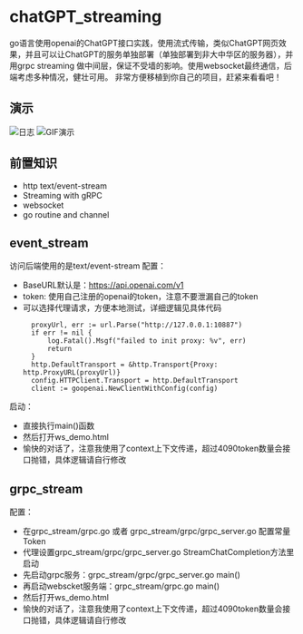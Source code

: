 # chatGPT_streaming
go语言使用openai的ChatGPT接口实践，使用流式传输，类似ChatGPT网页效果，并且可以让ChatGPT的服务单独部署（单独部署到非大中华区的服务器），并用grpc streaming
做中间层，保证不受墙的影响。使用websocket最终通信，后端考虑多种情况，健壮可用。
非常方便移植到你自己的项目，赶紧来看看吧！

## 演示
![日志](https://github.com/zealerFT/chatGPT_streaming/blob/main/source/demo.png)
![GIF演示](https://github.com/zealerFT/chatGPT_streaming/blob/main/source/demo.gif)
## 前置知识
- http text/event-stream
- Streaming with gRPC
- websocket
- go routine and channel

## event_stream
访问后端使用的是text/event-stream
配置：
- BaseURL默认是：https://api.openai.com/v1
- token: 使用自己注册的openai的token，注意不要泄漏自己的token
- 可以选择代理请求，方便本地测试，详细逻辑见具体代码
  ```golang
    proxyUrl, err := url.Parse("http://127.0.0.1:10887")
    if err != nil {
        log.Fatal().Msgf("failed to init proxy: %v", err)
        return
    }
    http.DefaultTransport = &http.Transport{Proxy: http.ProxyURL(proxyUrl)}
    config.HTTPClient.Transport = http.DefaultTransport
    client := goopenai.NewClientWithConfig(config)
  ```
启动：
- 直接执行main()函数
- 然后打开ws_demo.html
- 愉快的对话了，注意我使用了context上下文传递，超过4090token数量会接口抛错，具体逻辑请自行修改

## grpc_stream
配置：
- 在grpc_stream/grpc.go 或者 grpc_stream/grpc/grpc_server.go 配置常量Token
- 代理设置grpc_stream/grpc/grpc_server.go StreamChatCompletion方法里
启动
- 先启动grpc服务：grpc_stream/grpc/grpc_server.go main()
- 再启动webscket服务端：grpc_stream/grpc.go main()
- 然后打开ws_demo.html
- 愉快的对话了，注意我使用了context上下文传递，超过4090token数量会接口抛错，具体逻辑请自行修改
